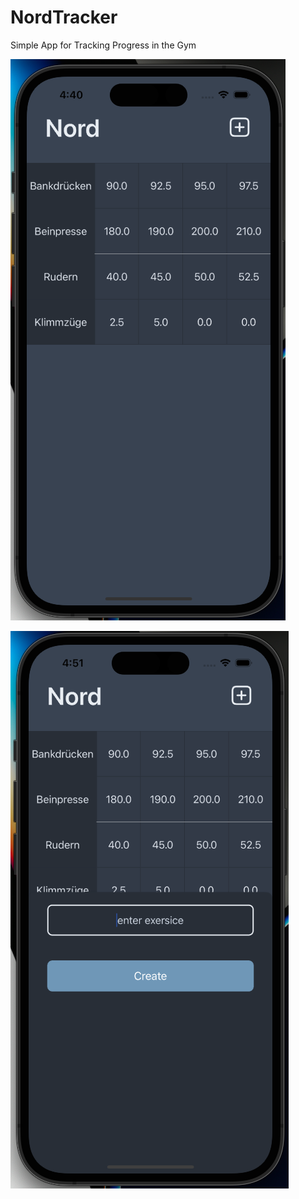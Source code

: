 # NordTracker

Simple App for Tracking Progress in the Gym 

![Nord](Nord.png)

![add exercise](addExercise.png)
